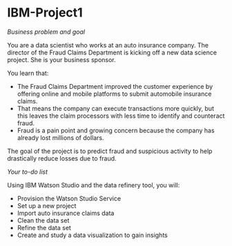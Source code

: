 # IBM-Project1
*Business problem and goal*

You are a data scientist who works at an auto insurance company. The director of the Fraud Claims Department is kicking off a new data science project. She is your business sponsor.

You learn that:

- The Fraud Claims Department improved the customer experience by offering online and mobile platforms to submit automobile insurance claims.
- That means the company can execute transactions more quickly, but this leaves the claim processors with less time to identify and counteract fraud.
- Fraud is a pain point and growing concern because the company has already lost millions of dollars.


The goal of the project is to predict fraud and suspicious activity to help drastically reduce losses due to fraud.


*Your to-do list*

Using IBM Watson Studio and the data refinery tool, you will:

- Provision the Watson Studio Service
- Set up a new project
- Import auto insurance claims data
- Clean the data set
- Refine the data set
- Create and study a data visualization to gain insights
